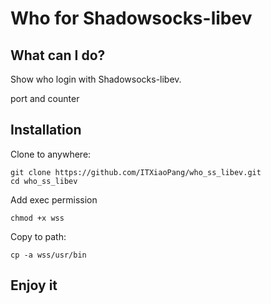 # Who for Shadowsocks-libev

## What can I do?

Show who login with Shadowsocks-libev.

port and counter

## Installation

Clone to anywhere:

``` shell
git clone https://github.com/ITXiaoPang/who_ss_libev.git
cd who_ss_libev
```

Add exec permission

`chmod +x wss`

Copy to path:

`cp -a wss/usr/bin `

## Enjoy it